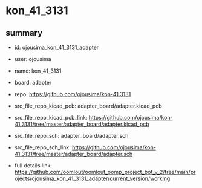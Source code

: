 # kon_41_3131
 
## summary 
* id: ojousima_kon_41_3131_adapter
* user: ojousima
* name: kon_41_3131
* board: adapter
* repo: https://github.com/ojousima/kon-41.3131
* src_file_repo_kicad_pcb: adapter_board/adapter.kicad_pcb
* src_file_repo_kicad_pcb_link: https://github.com/ojousima/kon-41.3131/tree/master/adapter_board/adapter.kicad_pcb


* src_file_repo_sch: adapter_board/adapter.sch
* src_file_repo_sch_link: https://github.com/ojousima/kon-41.3131/tree/master/adapter_board/adapter.sch
* full details link: https://github.com/oomlout/oomlout_oomp_project_bot_v_2/tree/main/projects/ojousima_kon_41_3131_adapter/current_version/working  







